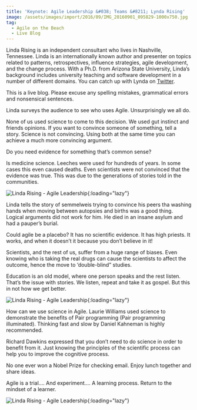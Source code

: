 ```yaml
---
title: 'Keynote: Agile Leadership &#038; Teams &#8211; Lynda Rising'
image: /assets/images/import/2016/09/IMG_20160901_095829-1000x750.jpg
tag:
  - Agile on the Beach
  - Live Blog
---
```

<span style="font-weight: 400;">Linda Rising is an independent consultant who lives in Nashville, Tennessee. Linda is an internationally known author and presenter on topics related to patterns, retrospectives, influence strategies, agile development, and the change process. With a Ph.D. from Arizona State University, Linda’s background includes university teaching and software development in a number of different domains. You can catch up with Lynda on </span>[<span style="font-weight: 400;">Twitter</span>](https://twitter.com/RisingLinda)<span style="font-weight: 400;">.</span>

<!--more-->

<span style="font-weight: 400;">This is a live blog. Please excuse any spelling mistakes, grammatical errors and nonsensical sentences.</span>

<span style="font-weight: 400;">Linda surveys the audience to see who uses Agile. Unsurprisingly we all do.</span>

<span style="font-weight: 400;">None of us used science to come to this decision. We used gut instinct and friends opinions. If you want to convince someone of something, tell a story. Science is not convincing. Using both at the same time you can achieve a much more convincing argument.</span>

<span style="font-weight: 400;">Do you need evidence for something that’s common sense?</span>

<span style="font-weight: 400;">Is medicine science. Leeches were used for hundreds of years. In some cases this even caused deaths. Even scientists were not convinced that the evidence was true. This was due to the generations of stories told in the communities.</span>

![Linda Rising - Agile Leadership](/assets/images/import/2016/09/IMG_20160901_095156-1000x750.jpg){:loading="lazy"}

<span style="font-weight: 400;">Linda tells the story of semmelweis trying to convince his peers tha washing hands when moving between autopsies and births was a good thing. Logical arguments did not work for him. He died in an insane asylum and had a pauper&#8217;s burial.</span>

<span style="font-weight: 400;">Could agile be a placebo? It has no scientific evidence. It has high priests. It works, and when it doesn&#8217;t it because you don’t believe in it!</span>

<span style="font-weight: 400;">Scientists, and the rest of us, suffer from a huge range of biases. Even knowing who is taking the real drugs can cause the scientists to affect the outcome, hence the move to ‘double-blind” studies.</span>

<span style="font-weight: 400;">Education is an old model, where one person speaks and the rest listen. That’s the issue with stories. We listen, repeat and take it as gospel. But this in not how we get better.</span>

![Linda Rising - Agile Leadership](/assets/images/import/2016/09/IMG_20160901_095829-1100x640.jpg){:loading="lazy"}

<span style="font-weight: 400;">How can we use science in Agile. Laurie Williams used science to demonstrate the benefits of Pair programming (Pair programming illuminated). Thinking fast and slow by Daniel Kahneman is highly recommended.</span>

<span style="font-weight: 400;">Richard Dawkins expressed that you don&#8217;t need to do science in order to benefit from it. Just knowing the principles of the scientific process can help you to improve the cognitive process.</span>

<span style="font-weight: 400;">No one ever won a Nobel Prize for checking email. Enjoy lunch together and share ideas.</span>

<span style="font-weight: 400;">Agile is a trial…. And experiment…. A learning process. Return to the mindset of a learner.</span>

![Linda Rising - Agile Leadership](/assets/images/import/2016/09/IMG_20160901_100816-1100x640.jpg){:loading="lazy"}
